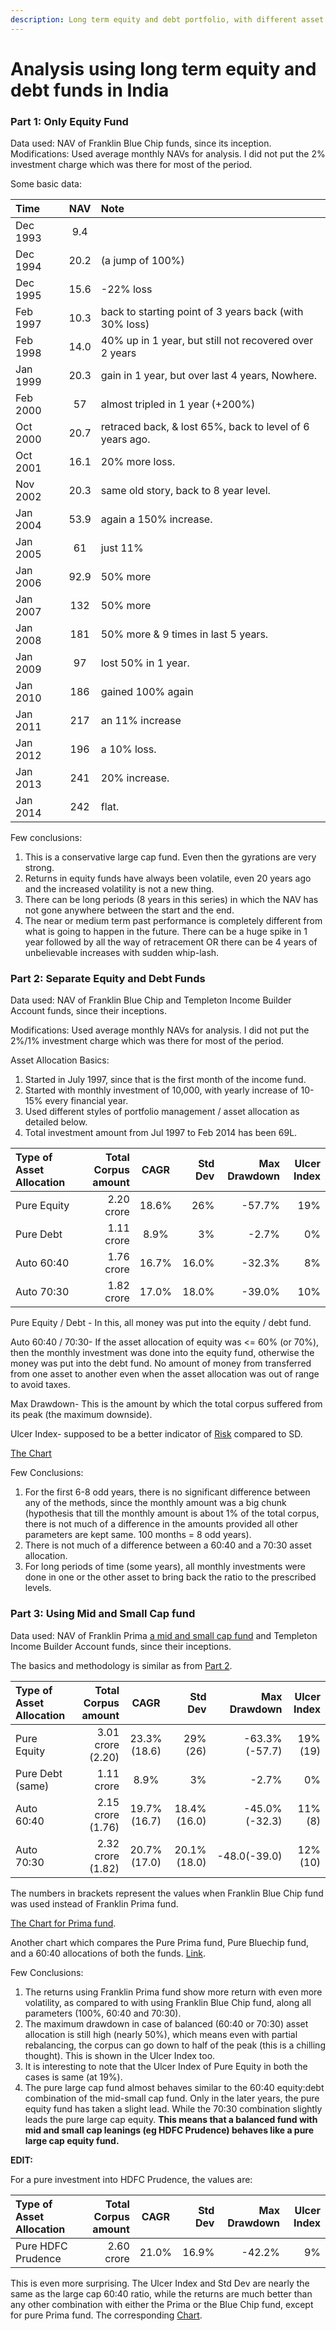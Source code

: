 ```yaml
---
description: Long term equity and debt portfolio, with different asset allocation tilts, and their outcomes
---
```


# Analysis using long term equity and debt funds in India

### Part 1: Only Equity Fund

Data used: NAV of Franklin Blue Chip funds, since its inception. Modifications: Used average monthly NAVs for analysis. I did not put the 2% investment charge which was there for most of the period.

Some basic data:

| Time     | NAV  | Note                                                     |
|:---------|:----:|:---------------------------------------------------------|
| Dec 1993 | 9.4  |                                                          |
| Dec 1994 | 20.2 | (a jump of 100%)                                         |
| Dec 1995 | 15.6 | -22% loss                                                |
| Feb 1997 | 10.3 | back to starting point of 3 years back (with 30% loss)   |
| Feb 1998 | 14.0 | 40% up in 1 year, but still not recovered over 2 years   |
| Jan 1999 | 20.3 | gain in 1 year, but over last 4 years, Nowhere.          |
| Feb 2000 |  57  | almost tripled in 1 year (+200%)                         |
| Oct 2000 | 20.7 | retraced back, & lost 65%, back to level of 6 years ago. |
| Oct 2001 | 16.1 | 20% more loss.                                           |
| Nov 2002 | 20.3 | same old story, back to 8 year level.                    |
| Jan 2004 | 53.9 | again a 150% increase.                                   |
| Jan 2005 |  61  | just 11%                                                 |
| Jan 2006 | 92.9 | 50% more                                                 |
| Jan 2007 | 132  | 50% more                                                 |
| Jan 2008 | 181  | 50% more & 9 times in last 5 years.                      |
| Jan 2009 |  97  | lost 50% in 1 year.                                      |
| Jan 2010 | 186  | gained 100% again                                        |
| Jan 2011 | 217  | an 11% increase                                          |
| Jan 2012 | 196  | a 10% loss.                                              |
| Jan 2013 | 241  | 20% increase.                                            |
| Jan 2014 | 242  | flat.                                                    |

Few conclusions:

1.  This is a conservative large cap fund. Even then the gyrations are very strong.
2.  Returns in equity funds have always been volatile, even 20 years ago and the increased volatility is not a new thing.
3.  There can be long periods (8 years in this series) in which the NAV has not gone anywhere between the start and the end.
4.  The near or medium term past performance is completely different from what is going to happen in the future. There can be a huge spike in 1 year followed by all the way of retracement OR there can be 4 years of unbelievable increases with sudden whip-lash.

### Part 2: Separate Equity and Debt Funds

Data used: NAV of Franklin Blue Chip and Templeton Income Builder Account funds, since their inceptions.

Modifications: Used average monthly NAVs for analysis. I did not put the 2%/1% investment charge which was there for most of the period.

Asset Allocation Basics:

1.  Started in July 1997, since that is the first month of the income fund.
2.  Started with monthly investment of 10,000, with yearly increase of 10-15% every financial year.
3.  Used different styles of portfolio management / asset allocation as detailed below.
4.  Total investment amount from Jul 1997 to Feb 2014 has been 69L.

| Type of Asset Allocation | Total Corpus amount | CAGR  | Std Dev | Max Drawdown | Ulcer Index |
|:-------------------------|--------------------:|:-----:|--------:|-------------:|------------:|
| Pure Equity              |          2.20 crore | 18.6% |     26% |       -57.7% |         19% |
| Pure Debt                |          1.11 crore | 8.9%  |      3% |        -2.7% |          0% |
| Auto 60:40               |          1.76 crore | 16.7% |   16.0% |       -32.3% |          8% |
| Auto 70:30               |          1.82 crore | 17.0% |   18.0% |       -39.0% |         10% |

Pure Equity / Debt - In this, all money was put into the equity / debt fund.

Auto 60:40 / 70:30- If the asset allocation of equity was &lt;= 60% (or 70%), then the monthly investment was done into the equity fund, otherwise the money was put into the debt fund. No amount of money from transferred from one asset to another even when the asset allocation was out of range to avoid taxes.

Max Drawdown- This is the amount by which the total corpus suffered from its peak (the maximum downside).

Ulcer Index- supposed to be a better indicator of [Risk](http://www.tangotools.com/ui/ui.htm) compared to SD.

[The Chart](http://imgur.com/Phtp1Mu)

Few Conclusions:

1.  For the first 6-8 odd years, there is no significant difference between any of the methods, since the monthly amount was a big chunk (hypothesis that till the monthly amount is about 1% of the total corpus, there is not much of a difference in the amounts provided all other parameters are kept same. 100 months = 8 odd years).
2.  There is not much of a difference between a 60:40 and a 70:30 asset allocation.
3.  For long periods of time (some years), all monthly investments were done in one or the other asset to bring back the ratio to the prescribed levels.

### Part 3: Using Mid and Small Cap fund

Data used: NAV of Franklin Prima [a mid and small cap fund](http://www.valueresearchonline.com/funds/newsnapshot.asp?schemecode=115) and Templeton Income Builder Account funds, since their inceptions.

The basics and methodology is similar as from [Part 2](http://redd.it/1xoz8e).

| Type of Asset Allocation | Total Corpus amount |     CAGR     |     Std Dev |  Max Drawdown | Ulcer Index |
|:-------------------------|--------------------:|:------------:|------------:|--------------:|------------:|
| Pure Equity              |   3.01 crore (2.20) | 23.3% (18.6) |     29%(26) | -63.3%(-57.7) |     19%(19) |
| Pure Debt (same)         |          1.11 crore |     8.9%     |          3% |         -2.7% |          0% |
| Auto 60:40               |   2.15 crore (1.76) | 19.7%(16.7)  | 18.4%(16.0) | -45.0%(-32.3) |      11%(8) |
| Auto 70:30               |   2.32 crore (1.82) | 20.7%(17.0)  | 20.1%(18.0) |  -48.0(-39.0) |     12%(10) |

The numbers in brackets represent the values when Franklin Blue Chip fund was used instead of Franklin Prima fund.

[The Chart for Prima fund](http://imgur.com/PyHCh46).

Another chart which compares the Pure Prima fund, Pure Bluechip fund, and a 60:40 allocations of both the funds. [Link](http://imgur.com/JGQDbHA).

Few Conclusions:

1.  The returns using Franklin Prima fund show more return with even more volatility, as compared to with using Franklin Blue Chip fund, along all parameters (100%, 60:40 and 70:30).
2.  The maximum drawdown in case of balanced (60:40 or 70:30) asset allocation is still high (nearly 50%), which means even with partial rebalancing, the corpus can go down to half of the peak (this is a chilling thought). This is shown in the Ulcer Index too.
3.  It is interesting to note that the Ulcer Index of Pure Equity in both the cases is same (at 19%).
4.  The pure large cap fund almost behaves similar to the 60:40 equity:debt combination of the mid-small cap fund. Only in the later years, the pure equity fund has taken a slight lead. While the 70:30 combination slightly leads the pure large cap equity. **This means that a balanced fund with mid and small cap leanings (eg HDFC Prudence) behaves like a pure large cap equity fund.**

**EDIT:**

For a pure investment into HDFC Prudence, the values are:

| Type of Asset Allocation | Total Corpus amount | CAGR  | Std Dev | Max Drawdown | Ulcer Index |
|:-------------------------|--------------------:|:-----:|--------:|-------------:|------------:|
| Pure HDFC Prudence       |          2.60 crore | 21.0% |   16.9% |       -42.2% |          9% |

This is even more surprising. The Ulcer Index and Std Dev are nearly the same as the large cap 60:40 ratio, while the returns are much better than any other combination with either the Prima or the Blue Chip fund, except for pure Prima fund. The corresponding [Chart](http://imgur.com/BCu9YoT).
